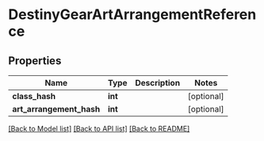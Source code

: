 # DestinyGearArtArrangementReference

## Properties
Name | Type | Description | Notes
------------ | ------------- | ------------- | -------------
**class_hash** | **int** |  | [optional] 
**art_arrangement_hash** | **int** |  | [optional] 

[[Back to Model list]](../README.md#documentation-for-models) [[Back to API list]](../README.md#documentation-for-api-endpoints) [[Back to README]](../README.md)


